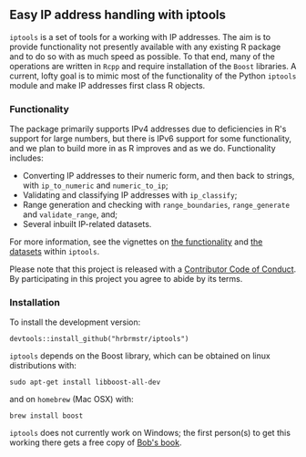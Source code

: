 Easy IP address handling with iptools
---------------------------------------

`iptools` is a set of tools for a working with IP addresses. The aim is to provide functionality not presently available with any existing R package and to do so with as much speed as possible. To that end, many of the operations are written in `Rcpp` and require installation of the `Boost` libraries. A current, lofty goal is to mimic most of the functionality of the Python `iptools` module and make IP addresses first class R objects.

### Functionality
The package primarily supports IPv4 addresses due to deficiencies in R's support for large numbers, but there is IPv6 support for some functionality, and we plan to build more in as R improves and as we do. Functionality includes:

-   Converting IP addresses to their numeric form, and then back to strings, with `ip_to_numeric` and `numeric_to_ip`;
-   Validating and classifying IP addresses with `ip_classify`;
-   Range generation and checking with `range_boundaries`, `range_generate` and `validate_range`, and;
-   Several inbuilt IP-related datasets.

For more information, see the vignettes on [the functionality](https://github.com/hrbrmstr/iptools/blob/master/vignettes/introduction_to_iptools.Rmd) and [the datasets](https://github.com/hrbrmstr/iptools/blob/master/vignettes/iptools_datasets.Rmd) within `iptools`.

Please note that this project is released with a [Contributor Code of Conduct](CONDUCT.md). By participating in this
project you agree to abide by its terms.

### Installation

To install the development version:

```
devtools::install_github("hrbrmstr/iptools")
```

`iptools` depends on the Boost library, which can be obtained on linux distributions with:

```
sudo apt-get install libboost-all-dev
```

and on `homebrew` (Mac OSX) with:

```
brew install boost
```

`iptools` does not currently work on Windows; the first person(s) to get this working there gets a free copy of [Bob's book](http://dds.ec/amzn).